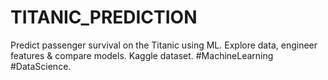 # TITANIC_PREDICTION
Predict passenger survival on the Titanic using ML. Explore data, engineer features &amp; compare models. Kaggle dataset. #MachineLearning #DataScience.
